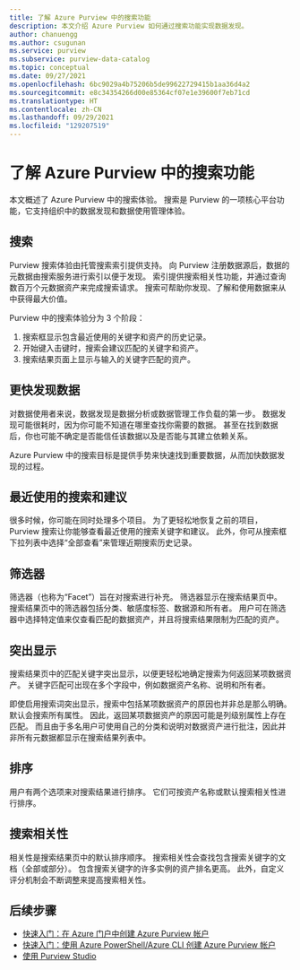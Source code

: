 ```yaml
---
title: 了解 Azure Purview 中的搜索功能
description: 本文介绍 Azure Purview 如何通过搜索功能实现数据发现。
author: chanuengg
ms.author: csugunan
ms.service: purview
ms.subservice: purview-data-catalog
ms.topic: conceptual
ms.date: 09/27/2021
ms.openlocfilehash: 6bc9029a4b75206b5de99622729415b1aa36d4a2
ms.sourcegitcommit: e8c34354266d00e85364cf07e1e39600f7eb71cd
ms.translationtype: HT
ms.contentlocale: zh-CN
ms.lasthandoff: 09/29/2021
ms.locfileid: "129207519"
---
```

# <a name="understand-search-features-in-azure-purview"></a>了解 Azure Purview 中的搜索功能

本文概述了 Azure Purview 中的搜索体验。 搜索是 Purview 的一项核心平台功能，它支持组织中的数据发现和数据使用管理体验。

## <a name="search"></a>搜索

Purview 搜索体验由托管搜索索引提供支持。 向 Purview 注册数据源后，数据的元数据由搜索服务进行索引以便于发现。 索引提供搜索相关性功能，并通过查询数百万个元数据资产来完成搜索请求。 搜索可帮助你发现、了解和使用数据来从中获得最大价值。

Purview 中的搜索体验分为 3 个阶段：

1. 搜索框显示包含最近使用的关键字和资产的历史记录。
1. 开始键入击键时，搜索会建议匹配的关键字和资产。 
1. 搜索结果页面上显示与输入的关键字匹配的资产。

## <a name="reduce-the-time-to-discover-data"></a>更快发现数据

对数据使用者来说，数据发现是数据分析或数据管理工作负载的第一步。 数据发现可能很耗时，因为你可能不知道在哪里查找你需要的数据。 甚至在找到数据后，你也可能不确定是否能信任该数据以及是否能与其建立依赖关系。 

Azure Purview 中的搜索目标是提供手势来快速找到重要数据，从而加快数据发现的过程。

## <a name="recent-search-and-suggestions"></a>最近使用的搜索和建议

很多时候，你可能在同时处理多个项目。 为了更轻松地恢复之前的项目，Purview 搜索让你能够查看最近使用的搜索关键字和建议。 此外，你可从搜索框下拉列表中选择“全部查看”来管理近期搜索历史记录。

## <a name="filters"></a>筛选器

筛选器（也称为“Facet”）旨在对搜索进行补充。 筛选器显示在搜索结果页中。 搜索结果页中的筛选器包括分类、敏感度标签、数据源和所有者。 用户可在筛选器中选择特定值来仅查看匹配的数据资产，并且将搜索结果限制为匹配的资产。

## <a name="hit-highlighting"></a>突出显示

搜索结果页中的匹配关键字突出显示，以便更轻松地确定搜索为何返回某项数据资产。 关键字匹配可出现在多个字段中，例如数据资产名称、说明和所有者。

即使启用搜索词突出显示，搜索中包括某项数据资产的原因也并非总是那么明确。 默认会搜索所有属性。 因此，返回某项数据资产的原因可能是列级别属性上存在匹配。 而且由于多名用户可使用自己的分类和说明对数据资产进行批注，因此并非所有元数据都显示在搜索结果列表中。

## <a name="sort"></a>排序

用户有两个选项来对搜索结果进行排序。 它们可按资产名称或默认搜索相关性进行排序。

## <a name="search-relevance"></a>搜索相关性

相关性是搜索结果页中的默认排序顺序。 搜索相关性会查找包含搜索关键字的文档（全部或部分）。 包含搜索关键字的许多实例的资产排名更高。 此外，自定义评分机制会不断调整来提高搜索相关性。

## <a name="next-steps"></a>后续步骤

* [快速入门：在 Azure 门户中创建 Azure Purview 帐户](create-catalog-portal.md)
* [快速入门：使用 Azure PowerShell/Azure CLI 创建 Azure Purview 帐户](create-catalog-powershell.md)
* [使用 Purview Studio](use-purview-studio.md)
